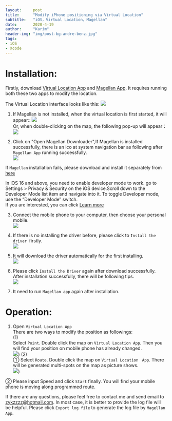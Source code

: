```yaml
---
layout:     post
title:      "Modify iPhone positioning via Virtual Location"
subtitle:   "iOS，Virtual Location，Magellan"
date:       2020-4-19
author:     "Karim"
header-img: "img/post-bg-andre-benz.jpg"
tags:
- iOS
- Xcode
---
```



# Installation:

Firstly, download [Virtual Location App](https://apps.apple.com/cn/app/%E8%99%9A%E6%8B%9F%E5%AE%9A%E4%BD%8D/id1459663647?mt=12) and [Magellan App](https://www.foolishtalk.org/magellan/magellan.dmg). It requires running both these two apps to modify the location.

The Virtual Location interface looks like this:
![](https://www.foolishtalk.org/cloud/guide_en_1.png)

1. If Magellan is not installed, when the virtual location is first started, it will appear::
![](https://www.foolishtalk.org/cloud/b7cdd9f10f727ca59420902b277aa9c8_en.png)  
Or, when double-clicking on the map, the following pop-up will appear：  
![](https://www.foolishtalk.org/cloud/14d2cba4eeda3d9fa77b1efd8a1aa6d9_en.png)  

2. Click on "Open Magellan Downloader",If Magellan is installed successfully,
there is an ico at system navigation bar as following after `Magellan App` running successfully.  
![](https://www.foolishtalk.org/cloud/bc9e8955850855ca07147e65957f8087.png) 

If `Magellan` installation fails, please download and install it separately from [here]((https://www.foolishtalk.org/magellan/magellan.dmg))

In iOS 16 and above, you need to enable developer mode to work. go to Settings > Privacy & Security on the iOS device.Scroll down to the Developer Mode list item and navigate into it. To toggle Developer mode, use the “Developer Mode” switch.  
If you are interested, you can click [Learn more](https://developer.apple.com/documentation/xcode/enabling-developer-mode-on-a-device)  


3.	Connect the mobile phone to your computer, then choose your personal mobile.  
![](https://www.foolishtalk.org/cloud/d944f3a7aa0e20280cb65dff013839e6.png)

4.	If there is no installing the driver before, please click to `Install the driver `firstly.  
![](https://www.foolishtalk.org/cloud/0d0da9bb126e3bd24ebfb83bd16ef3c0.png)

5.	It will download the driver automatically for the first installing.  
![](https://www.foolishtalk.org/cloud/0fcda7c41ae4197d268c1a01bb2392a8.png)

6.	Please click `Install the Driver` again after download successfully. After installation successfully, there will be following tips.  
![](https://www.foolishtalk.org/cloud/15393a5bdbede13840e344e94f5d4946.png)

7.	It need to run `Magellan app` again after installation.

# Operation:
1.	Open `Virtual Location App`  
There are two ways to modify the position as followings:  
(1)   
Select `Point`. Double click the map on `Virtual Location App`. Then you will find your position on mobile phone has already changed.  
![](https://www.foolishtalk.org/cloud/guide_en_1.png))
(2)   
① Select `Route`. Double click the map on `Virtual Location　App`. There will be generated multi-spots on the map as picture shows.  
![](https://www.foolishtalk.org/cloud/guide_en_2.png))

② Please input Speed and click `Start` finally. You will find your mobile phone is moving along programmed route.


If there are any questions, please feel free to contact me and send email to zykzzzz@hotmail.com. 
In most case, it is better to provide the log file will be helpful. Please click `Export log file` to generate the log file by `Magellan App`.
